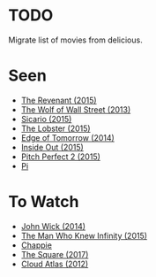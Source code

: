 # TODO
Migrate list of movies from delicious.

# Seen
 - [The Revenant (2015)](http://www.imdb.com/title/tt1663202/)
 - [The Wolf of Wall Street (2013)](http://www.imdb.com/title/tt0993846/)
 - [Sicario (2015)](http://www.imdb.com/title/tt3397884/)
 - [The Lobster (2015)](http://www.imdb.com/title/tt3464902/)
 - [Edge of Tomorrow (2014)](http://www.imdb.com/title/tt1631867/)
 - [Inside Out (2015)](http://www.imdb.com/title/tt2096673/)
 - [Pitch Perfect 2 (2015)](http://www.imdb.com/title/tt2848292/)
 - [Pi](https://www.imdb.com/title/tt0138704/)

# To Watch
 - [John Wick (2014)](http://www.imdb.com/title/tt2911666/)
 - [The Man Who Knew Infinity (2015)](http://www.imdb.com/title/tt0787524/)
 - [Chappie](https://www.imdb.com/title/tt1823672/)
 - [The Square (2017)](https://www.imdb.com/title/tt4995790/)
 - [Cloud Atlas (2012)](https://en.wikipedia.org/wiki/Cloud_Atlas_(film))
